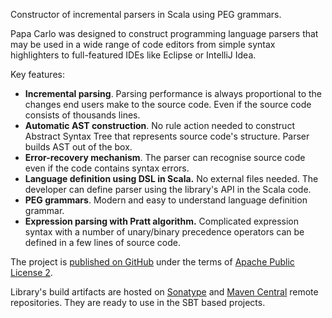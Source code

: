 Constructor of incremental parsers in Scala using PEG grammars.

Papa Carlo was designed to construct programming language parsers that may be
used in a wide range of code editors from simple syntax highlighters to
full-featured IDEs like Eclipse or IntelliJ Idea.

Key features:

 * **Incremental parsing**. Parsing performance is always proportional to the
   changes end users make to the source code. Even if the source code consists
   of thousands lines.
 * **Automatic AST construction**. No rule action needed to construct Abstract
   Syntax Tree that represents source code's structure. Parser builds AST out of
   the box.
 * **Error-recovery mechanism**. The parser can recognise source code even if
   the code contains syntax errors.
 * **Language definition using DSL in Scala.** No external files needed. The
   developer can define parser using the library's API in the Scala code.
 * **PEG grammars**. Modern and easy to understand language definition grammar.
 * **Expression parsing with Pratt algorithm.** Complicated expression syntax
   with a number of unary/binary precedence operators can be defined in a few
   lines of source code.

The project is [published on GitHub](https://github.com/Eliah-Lakhin/papa-carlo)
under the terms of
[Apache Public License 2](https://github.com/Eliah-Lakhin/papa-carlo/blob/master/LICENSE).

Library's build artifacts are hosted on
[Sonatype](http://oss.sonatype.org/content/groups/public/name/lakhin/eliah/projects/papacarlo/)
and [Maven Central](http://central.maven.org/maven2/name/lakhin/eliah/projects/papacarlo/)
remote repositories. They are ready to use in the SBT based projects.
